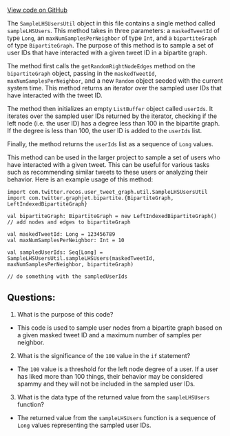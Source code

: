 [View code on GitHub](https://github.com/misbahsy/the-algorithm/src/scala/com/twitter/recos/user_tweet_graph/util/SampleLHSUsersUtil.scala)

The `SampleLHSUsersUtil` object in this file contains a single method called `sampleLHSUsers`. This method takes in three parameters: a `maskedTweetId` of type `Long`, an `maxNumSamplesPerNeighbor` of type `Int`, and a `bipartiteGraph` of type `BipartiteGraph`. The purpose of this method is to sample a set of user IDs that have interacted with a given tweet ID in a bipartite graph.

The method first calls the `getRandomRightNodeEdges` method on the `bipartiteGraph` object, passing in the `maskedTweetId`, `maxNumSamplesPerNeighbor`, and a new `Random` object seeded with the current system time. This method returns an iterator over the sampled user IDs that have interacted with the tweet ID.

The method then initializes an empty `ListBuffer` object called `userIds`. It iterates over the sampled user IDs returned by the iterator, checking if the left node (i.e. the user ID) has a degree less than 100 in the bipartite graph. If the degree is less than 100, the user ID is added to the `userIds` list.

Finally, the method returns the `userIds` list as a sequence of `Long` values.

This method can be used in the larger project to sample a set of users who have interacted with a given tweet. This can be useful for various tasks such as recommending similar tweets to these users or analyzing their behavior. Here is an example usage of this method:

```
import com.twitter.recos.user_tweet_graph.util.SampleLHSUsersUtil
import com.twitter.graphjet.bipartite.{BipartiteGraph, LeftIndexedBipartiteGraph}

val bipartiteGraph: BipartiteGraph = new LeftIndexedBipartiteGraph()
// add nodes and edges to bipartiteGraph

val maskedTweetId: Long = 123456789
val maxNumSamplesPerNeighbor: Int = 10

val sampledUserIds: Seq[Long] = SampleLHSUsersUtil.sampleLHSUsers(maskedTweetId, maxNumSamplesPerNeighbor, bipartiteGraph)

// do something with the sampledUserIds
```
## Questions: 
 1. What is the purpose of this code?
- This code is used to sample user nodes from a bipartite graph based on a given masked tweet ID and a maximum number of samples per neighbor.

2. What is the significance of the `100` value in the `if` statement?
- The `100` value is a threshold for the left node degree of a user. If a user has liked more than 100 things, their behavior may be considered spammy and they will not be included in the sampled user IDs.

3. What is the data type of the returned value from the `sampleLHSUsers` function?
- The returned value from the `sampleLHSUsers` function is a sequence of `Long` values representing the sampled user IDs.